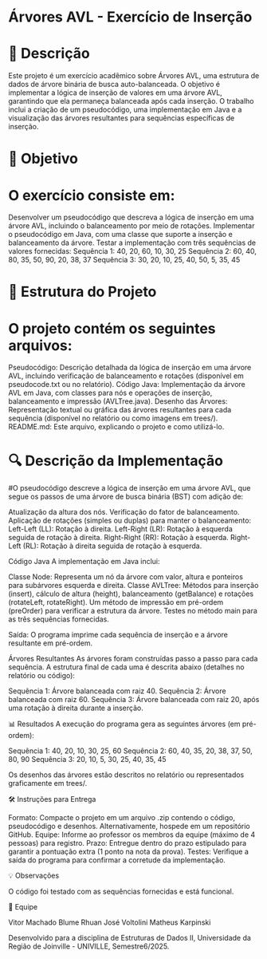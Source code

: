 # Árvores AVL - Exercício de Inserção
# 📝 Descrição
Este projeto é um exercício acadêmico sobre Árvores AVL, uma estrutura de dados de árvore binária de busca auto-balanceada. O objetivo é implementar a lógica de inserção de valores em uma árvore AVL, garantindo que ela permaneça balanceada após cada inserção. O trabalho inclui a criação de um pseudocódigo, uma implementação em Java e a visualização das árvores resultantes para sequências específicas de inserção.

# 🎯 Objetivo
# O exercício consiste em:

Desenvolver um pseudocódigo que descreva a lógica de inserção em uma árvore AVL, incluindo o balanceamento por meio de rotações.
Implementar o pseudocódigo em Java, com uma classe que suporte a inserção e balanceamento da árvore.
Testar a implementação com três sequências de valores fornecidas:
Sequência 1: 40, 20, 60, 10, 30, 25
Sequência 2: 60, 40, 80, 35, 50, 90, 20, 38, 37
Sequência 3: 30, 20, 10, 25, 40, 50, 5, 35, 45


# 📂 Estrutura do Projeto
# O projeto contém os seguintes arquivos:

Pseudocódigo: Descrição detalhada da lógica de inserção em uma árvore AVL, incluindo verificação de balanceamento e rotações (disponível em pseudocode.txt ou no relatório).
Código Java: Implementação da árvore AVL em Java, com classes para nós e operações de inserção, balanceamento e impressão (AVLTree.java).
Desenho das Árvores: Representação textual ou gráfica das árvores resultantes para cada sequência (disponível no relatório ou como imagens em trees/).
README.md: Este arquivo, explicando o projeto e como utilizá-lo.


# 🔍 Descrição da Implementação

#O pseudocódigo descreve a lógica de inserção em uma árvore AVL, que segue os passos de uma árvore de busca binária (BST) com adição de:

Atualização da altura dos nós.
Verificação do fator de balanceamento.
Aplicação de rotações (simples ou duplas) para manter o balanceamento:
Left-Left (LL): Rotação à direita.
Left-Right (LR): Rotação à esquerda seguida de rotação à direita.
Right-Right (RR): Rotação à esquerda.
Right-Left (RL): Rotação à direita seguida de rotação à esquerda.



Código Java
A implementação em Java inclui:

Classe Node: Representa um nó da árvore com valor, altura e ponteiros para subárvores esquerda e direita.
Classe AVLTree:
Métodos para inserção (insert), cálculo de altura (height), balanceamento (getBalance) e rotações (rotateLeft, rotateRight).
Um método de impressão em pré-ordem (preOrder) para verificar a estrutura da árvore.
Testes no método main para as três sequências fornecidas.


Saída: O programa imprime cada sequência de inserção e a árvore resultante em pré-ordem.

Árvores Resultantes
As árvores foram construídas passo a passo para cada sequência. A estrutura final de cada uma é descrita abaixo (detalhes no relatório ou código):

Sequência 1: Árvore balanceada com raiz 40.
Sequência 2: Árvore balanceada com raiz 60.
Sequência 3: Árvore balanceada com raiz 20, após uma rotação à direita durante a inserção.


📊 Resultados
A execução do programa gera as seguintes árvores (em pré-ordem):

Sequência 1: 40, 20, 10, 30, 25, 60
Sequência 2: 60, 40, 35, 20, 38, 37, 50, 80, 90
Sequência 3: 20, 10, 5, 30, 25, 40, 35, 45

Os desenhos das árvores estão descritos no relatório ou representados graficamente em trees/.

🛠️ Instruções para Entrega

Formato: Compacte o projeto em um arquivo .zip contendo o código, pseudocódigo e desenhos. Alternativamente, hospede em um repositório GitHub.
Equipe: Informe ao professor os membros da equipe (máximo de 4 pessoas) para registro.
Prazo: Entregue dentro do prazo estipulado para garantir a pontuação extra (1 ponto na nota da prova).
Testes: Verifique a saída do programa para confirmar a corretude da implementação.


💡 Observações

O código foi testado com as sequências fornecidas e está funcional.


👥 Equipe

Vitor Machado Blume
Rhuan José Voltolini
Matheus Karpinski


Desenvolvido para a disciplina de Estruturas de Dados II, Universidade da Região de Joinville - UNIVILLE, Semestre6/2025.
